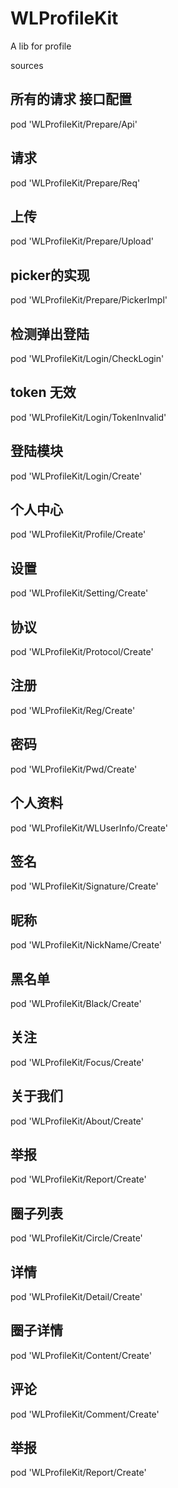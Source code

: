 # WLProfileKit
A lib for profile

sources

## 所有的请求 接口配置
pod  'WLProfileKit/Prepare/Api'

## 请求
pod  'WLProfileKit/Prepare/Req'
## 上传
pod 'WLProfileKit/Prepare/Upload'
## picker的实现
pod 'WLProfileKit/Prepare/PickerImpl'
## 检测弹出登陆
pod 'WLProfileKit/Login/CheckLogin'
## token 无效
pod 'WLProfileKit/Login/TokenInvalid'
## 登陆模块
pod 'WLProfileKit/Login/Create'
## 个人中心
pod 'WLProfileKit/Profile/Create'
## 设置
pod 'WLProfileKit/Setting/Create'
## 协议
pod 'WLProfileKit/Protocol/Create'
## 注册
pod 'WLProfileKit/Reg/Create'
## 密码
pod 'WLProfileKit/Pwd/Create'
## 个人资料
pod 'WLProfileKit/WLUserInfo/Create'
## 签名
pod 'WLProfileKit/Signature/Create'
## 昵称
pod 'WLProfileKit/NickName/Create'
## 黑名单
pod 'WLProfileKit/Black/Create'
## 关注
pod 'WLProfileKit/Focus/Create'
## 关于我们
pod 'WLProfileKit/About/Create'
## 举报
pod 'WLProfileKit/Report/Create'
## 圈子列表
pod 'WLProfileKit/Circle/Create'

## 详情
pod 'WLProfileKit/Detail/Create'
## 圈子详情
pod 'WLProfileKit/Content/Create'
## 评论
pod 'WLProfileKit/Comment/Create'
## 举报
pod 'WLProfileKit/Report/Create'
